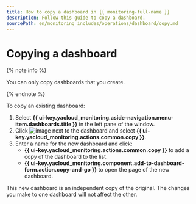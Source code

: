 ```yaml
---
title: How to copy a dashboard in {{ monitoring-full-name }}
description: Follow this guide to copy a dashboard.
sourcePath: en/monitoring_includes/operations/dashboard/copy.md
---
```


# Copying a dashboard

{% note info %}

You can only copy dashboards that you create.

{% endnote %}

To copy an existing dashboard:

1. Select **{{ ui-key.yacloud_monitoring.aside-navigation.menu-item.dashboards.title }}** in the left pane of the window.
1. Click ![image](../../../_assets/console-icons/ellipsis.svg) next to the dashboard and select **{{ ui-key.yacloud_monitoring.actions.common.copy }}**.
1. Enter a name for the new dashboard and click:
    * **{{ ui-key.yacloud_monitoring.actions.common.copy }}** to add a copy of the dashboard to the list.
    * **{{ ui-key.yacloud_monitoring.component.add-to-dashboard-form.action.copy-and-go }}** to open the page of the new dashboard.
    
This new dashboard is an independent copy of the original. The changes you make to one dashboard will not affect the other.

